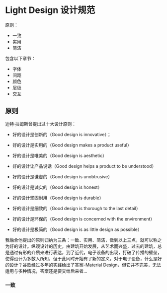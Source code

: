 # Light Design 设计规范

原则：

* 一致
* 实用
* 简洁

包含以下章节：

* 字体
* 间距
* 颜色
* 层级
* 交互

## 原则

迪特·拉姆斯曾提出过十大设计原则：

* 好的设计是创新的（Good design is innovative）；

* 好的设计是实用的（Good design makes a product useful）

* 好的设计是唯美的（Good design is aesthetic）

* 好的设计让产品说话（Good design helps a product to be understood）

* 好的设计是谦虚的（Good design is unobtrusive）

* 好的设计是诚实的（Good design is honest）

* 好的设计坚固耐用（Good design is durable）

* 好的设计是细致的（Good design is thorough to the last detail）

* 好的设计是环保的（Good design is concerned with the environment）

* 好的设计是极简的（Good design is as little design as possible）

我融合他提出的原则归纳为三条：一致、实用、简洁，做到以上三点，就可以称之为好的设计。纵观设计的历史，由建筑开始发展，从艺术而兴盛，过去的建筑，总是通过有形的介质来进行表达，到了近代，电子设备的出现，打破了传播的壁垒，使得设计为多数人所知，但于此同时开始有了新的定义，对于电子设备，什么是好的设计？谷歌经过多年的实践给出了答案-Material Design，但它并不完美，无法适用与多种情况，答案还是要交给后来者...

### 一致


